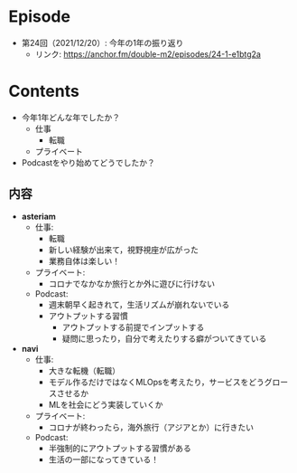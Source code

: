 # Episode
- 第24回（2021/12/20）: 今年の1年の振り返り
  - リンク: https://anchor.fm/double-m2/episodes/24-1-e1btg2a

# Contents
- 今年1年どんな年でしたか？
    - 仕事
      - 転職
    - プライベート
- Podcastをやり始めてどうでしたか？

## 内容
- **asteriam**
  - 仕事:
    - 転職
    - 新しい経験が出来て，視野視座が広がった
    - 業務自体は楽しい！
  - プライベート:
    - コロナでなかなか旅行とか外に遊びに行けない
  - Podcast:
    - 週末朝早く起きれて，生活リズムが崩れないでいる
    - アウトプットする習慣
      - アウトプットする前提でインプットする
      - 疑問に思ったり，自分で考えたりする癖がついてきている
- **navi**
  - 仕事:
    - 大きな転機（転職）
    - モデル作るだけではなくMLOpsを考えたり，サービスをどうグロースさせるか
    - MLを社会にどう実装していくか
  - プライベート:
    - コロナが終わったら，海外旅行（アジアとか）に行きたい
  - Podcast:
      - 半強制的にアウトプットする習慣がある
      - 生活の一部になってきている！